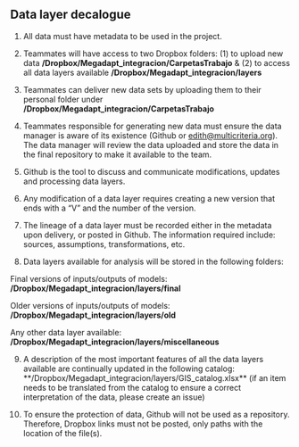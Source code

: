 ## Data layer decalogue

1. All data must have metadata to be used in the project.

2. Teammates will have access to two Dropbox folders: (1) to upload new data **/Dropbox/Megadapt_integracion/CarpetasTrabajo** & (2) to access all data layers available  **/Dropbox/Megadapt_integracion/layers**

3. Teammates can deliver new data sets by uploading them to their personal folder under **/Dropbox/Megadapt_integracion/CarpetasTrabajo**

4. Teammates responsible for generating new data must ensure the data manager is aware of its existence (Github or edith@multicriteria.org). The data manager will review the data uploaded and store the data in the final repository to make it available to the team.

5. Github is the tool to discuss and communicate modifications, updates and processing data layers.

6. Any modification of a data layer requires creating a new version that ends with a “V” and the number of the version.

7. The lineage of a data layer must be recorded either in the metadata upon delivery, or posted in Github. The information required include: sources, assumptions, transformations, etc.

8. Data layers available for analysis will be stored in the following folders:

Final versions of inputs/outputs of models:  **/Dropbox/Megadapt_integracion/layers/final**

Older versions of inputs/outputs of models: **/Dropbox/Megadapt_integracion/layers/old**

Any other data layer available: **/Dropbox/Megadapt_integracion/layers/miscellaneous**


<ol start="9">
  <li>
  A description of the most important features of all the data layers available are continually updated in the following catalog: **/Dropbox/Megadapt_integracion/layers/GIS_catalog.xlsx** (if an item needs to be translated from the catalog to ensure a correct interpretation of the data, please create an issue)
    <li>

  To ensure the protection of data, Github will not be used as a repository. Therefore,  Dropbox links must not be posted, only paths with the location of the file(s).
</li>


</ol>
